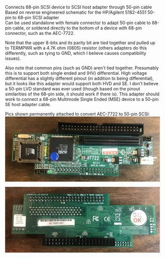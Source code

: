 Connects 68-pin SCSI device to SCSI host adapter through 50-pin cable  
Based on reverse engineered schematic for the HP/Agilent 5182-4551 50-pin to 68-pin SCSI adapter  
Can be used standalone with female connector to adapt 50-pin cable to 68-pin cable, or soldered directly to the bottom of a device with 68-pin connector, such as the AEC-7722.

Note that the upper 8-bits and its parity bit are tied together and pulled up to TERMPWR with a 4.7K ohm (0805) resistor (others adapters do this differently, such as tying to GND, which I believe causes compatibility issues).

Also note that common pins (such as GND) aren't tied together.  Presumably this is to support both single ended and (HV) differential.  High voltage differential has a slightly different pinout (in addition to being differential), but it looks like this adapter would support both HVD and SE.  I don't believe a 50-pin LVD standard was ever used (though based on the pinout similarities of the 68-pin side, it should work if there is).  This adapter should work to connect a 68-pin Multimode Single Ended (MSE) device to a 50-pin SE host adapter cable.

Pics shown permanently attached to convert AEC-7722 to 50-pin SCSI:
![top](top.jpg)

![bottom](bottom.jpg)